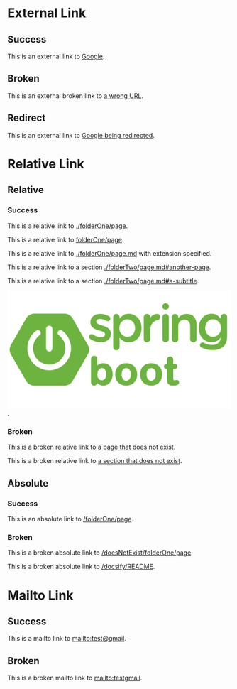 # External Link

## Success

This is an external link to [Google](https://www.google.fr/).

## Broken

This is an external broken link to [a wrong URL](https://www.gogle.fr/).

## Redirect

This is an external link to [Google being redirected](https://google.fr/).

# Relative Link

## Relative

### Success

This is a relative link to [./folderOne/page](./folderOne/page).

This is a relative link to [folderOne/page](folderOne/page).

This is a relative link to [./folderOne/page.md](./folderOne/page.md) with extension specified.

This is a relative link to a section [./folderTwo/page.md#another-page](./folderTwo/page.md#another-page).

This is a relative link to a section [./folderTwo/page.md#a-subtitle](./folderTwo/page.md#a-subtitle).

![This is a relative link to an image](images/spring-boot-logo.png).

### Broken

This is a broken relative link to [a page that does not exist](./does-not-exist).

This is a broken relative link to [a section that does not exist](./folderTwo/page.md#does-not-exist).

## Absolute

### Success

This is an absolute link to [/folderOne/page](/folderOne/page).

### Broken

This is a broken absolute link to [/doesNotExist/folderOne/page](/doesNotExist/folderOne/page).

This is a broken absolute link to [/docsify/README](/docsify/README).

# Mailto Link

## Success

This is a mailto link to [mailto:test@gmail](mailto:test@gmail).

## Broken

This is a broken mailto link to [mailto:testgmail](mailto:testgmail).